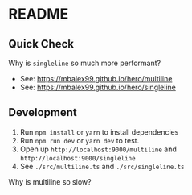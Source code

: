 # README
## Quick Check
Why is `singleline` so much more performant?

* See: https://mbalex99.github.io/hero/multiline
* See: https://mbalex99.github.io/hero/singleline
## Development

1. Run `npm install` or `yarn` to install dependencies
2. Run `npm run dev` or `yarn dev` to test. 
3. Open up `http://localhost:9000/multiline` and `http://localhost:9000/singleline`
4. See `./src/multiline.ts` and `./src/singleline.ts`

Why is multiline so slow?